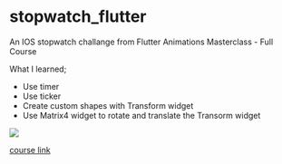 # stopwatch_flutter

An IOS stopwatch challange from Flutter Animations Masterclass - Full Course 

What I learned;

* Use timer
* Use ticker
* Create custom shapes with Transform widget
* Use Matrix4 widget to rotate and translate the Transorm widget


![](https://media.giphy.com/media/sWH6dLkjLvJpz0Y9da/giphy.gif)

[course link](https://media.giphy.com/media/swLqiSeUzwJnCEswc0/giphy.gif)
